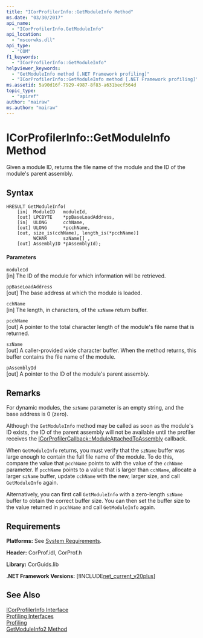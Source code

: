 ```yaml
---
title: "ICorProfilerInfo::GetModuleInfo Method"
ms.date: "03/30/2017"
api_name: 
  - "ICorProfilerInfo.GetModuleInfo"
api_location: 
  - "mscorwks.dll"
api_type: 
  - "COM"
f1_keywords: 
  - "ICorProfilerInfo::GetModuleInfo"
helpviewer_keywords: 
  - "GetModuleInfo method [.NET Framework profiling]"
  - "ICorProfilerInfo::GetModuleInfo method [.NET Framework profiling]"
ms.assetid: 5a90d16f-7929-4987-8f83-a631becf564d
topic_type: 
  - "apiref"
author: "mairaw"
ms.author: "mairaw"
---
```

# ICorProfilerInfo::GetModuleInfo Method
Given a module ID, returns the file name of the module and the ID of the module's parent assembly.  
  
## Syntax  
  
```  
HRESULT GetModuleInfo(  
    [in]  ModuleID   moduleId,  
    [out] LPCBYTE    *ppBaseLoadAddress,  
    [in]  ULONG      cchName,  
    [out] ULONG      *pcchName,  
    [out, size_is(cchName), length_is(*pcchName)]  
          WCHAR      szName[] ,  
    [out] AssemblyID *pAssemblyId);  
```  
  
#### Parameters  
 `moduleId`  
 [in] The ID of the module for which information will be retrieved.  
  
 `ppBaseLoadAddress`  
 [out] The base address at which the module is loaded.  
  
 `cchName`  
 [in] The length, in characters, of the `szName` return buffer.  
  
 `pcchName`  
 [out] A pointer to the total character length of the module's file name that is returned.  
  
 `szName`  
 [out] A caller-provided wide character buffer. When the method returns, this buffer contains the file name of the module.  
  
 `pAssemblyId`  
 [out] A pointer to the ID of the module's parent assembly.  
  
## Remarks  
 For dynamic modules, the `szName` parameter is an empty string, and the base address is 0 (zero).  
  
 Although the `GetModuleInfo` method may be called as soon as the module's ID exists, the ID of the parent assembly will not be available until the profiler receives the [ICorProfilerCallback::ModuleAttachedToAssembly](../../../../docs/framework/unmanaged-api/profiling/icorprofilercallback-moduleattachedtoassembly-method.md) callback.  
  
 When `GetModuleInfo` returns, you must verify that the `szName` buffer was large enough to contain the full file name of the module. To do this, compare the value that `pcchName` points to with the value of the `cchName` parameter. If `pcchName` points to a value that is larger than `cchName`, allocate a larger `szName` buffer, update `cchName` with the new, larger size, and call `GetModuleInfo` again.  
  
 Alternatively, you can first call `GetModuleInfo` with a zero-length `szName` buffer to obtain the correct buffer size. You can then set the buffer size to the value returned in `pcchName` and call `GetModuleInfo` again.  
  
## Requirements  
 **Platforms:** See [System Requirements](../../../../docs/framework/get-started/system-requirements.md).  
  
 **Header:** CorProf.idl, CorProf.h  
  
 **Library:** CorGuids.lib  
  
 **.NET Framework Versions:** [!INCLUDE[net_current_v20plus](../../../../includes/net-current-v20plus-md.md)]  
  
## See Also  
 [ICorProfilerInfo Interface](../../../../docs/framework/unmanaged-api/profiling/icorprofilerinfo-interface.md)  
 [Profiling Interfaces](../../../../docs/framework/unmanaged-api/profiling/profiling-interfaces.md)  
 [Profiling](../../../../docs/framework/unmanaged-api/profiling/index.md)  
 [GetModuleInfo2 Method](../../../../docs/framework/unmanaged-api/profiling/icorprofilerinfo3-getmoduleinfo2-method.md)
